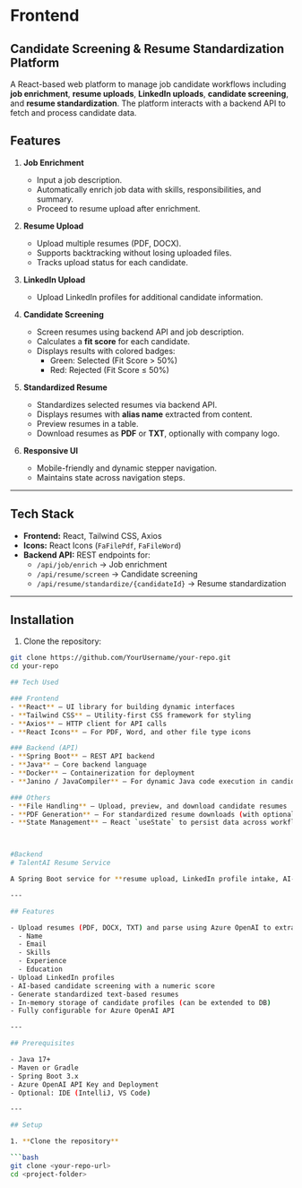 # Frontend

## Candidate Screening & Resume Standardization Platform

A React-based web platform to manage job candidate workflows including **job enrichment**, **resume uploads**, **LinkedIn uploads**, **candidate screening**, and **resume standardization**. The platform interacts with a backend API to fetch and process candidate data.

## Features

1. **Job Enrichment**
   - Input a job description.
   - Automatically enrich job data with skills, responsibilities, and summary.
   - Proceed to resume upload after enrichment.

2. **Resume Upload**
   - Upload multiple resumes (PDF, DOCX).
   - Supports backtracking without losing uploaded files.
   - Tracks upload status for each candidate.

3. **LinkedIn Upload**
   - Upload LinkedIn profiles for additional candidate information.

4. **Candidate Screening**
   - Screen resumes using backend API and job description.
   - Calculates a **fit score** for each candidate.
   - Displays results with colored badges:  
     - Green: Selected (Fit Score > 50%)  
     - Red: Rejected (Fit Score ≤ 50%)

5. **Standardized Resume**
   - Standardizes selected resumes via backend API.
   - Displays resumes with **alias name** extracted from content.
   - Preview resumes in a table.
   - Download resumes as **PDF** or **TXT**, optionally with company logo.

6. **Responsive UI**
   - Mobile-friendly and dynamic stepper navigation.
   - Maintains state across navigation steps.

---

## Tech Stack

- **Frontend:** React, Tailwind CSS, Axios  
- **Icons:** React Icons (`FaFilePdf`, `FaFileWord`)  
- **Backend API:** REST endpoints for:
  - `/api/job/enrich` → Job enrichment  
  - `/api/resume/screen` → Candidate screening  
  - `/api/resume/standardize/{candidateId}` → Resume standardization  

---

## Installation

1. Clone the repository:  
```bash
git clone https://github.com/YourUsername/your-repo.git
cd your-repo

## Tech Used

### Frontend
- **React** – UI library for building dynamic interfaces  
- **Tailwind CSS** – Utility-first CSS framework for styling  
- **Axios** – HTTP client for API calls  
- **React Icons** – For PDF, Word, and other file type icons  

### Backend (API)
- **Spring Boot** – REST API backend  
- **Java** – Core backend language  
- **Docker** – Containerization for deployment  
- **Janino / JavaCompiler** – For dynamic Java code execution in candidate screening  

### Others
- **File Handling** – Upload, preview, and download candidate resumes  
- **PDF Generation** – For standardized resume downloads (with optional logo)  
- **State Management** – React `useState` to persist data across workflow steps  



#Backend
# TalentAI Resume Service

A Spring Boot service for **resume upload, LinkedIn profile intake, AI-based candidate screening, and standardized resume generation**, integrated with **Azure OpenAI** for parsing and scoring.

---

## Features

- Upload resumes (PDF, DOCX, TXT) and parse using Azure OpenAI to extract:
  - Name
  - Email
  - Skills
  - Experience
  - Education
- Upload LinkedIn profiles
- AI-based candidate screening with a numeric score
- Generate standardized text-based resumes
- In-memory storage of candidate profiles (can be extended to DB)
- Fully configurable for Azure OpenAI API

---

## Prerequisites

- Java 17+
- Maven or Gradle
- Spring Boot 3.x
- Azure OpenAI API Key and Deployment
- Optional: IDE (IntelliJ, VS Code)

---

## Setup

1. **Clone the repository**

```bash
git clone <your-repo-url>
cd <project-folder>

